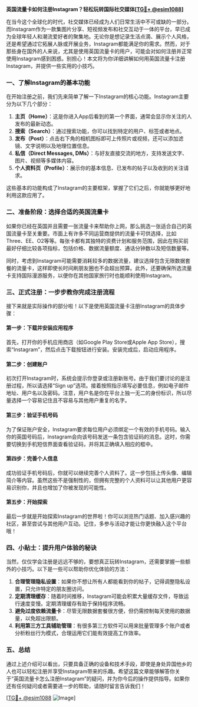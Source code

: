 **英国流量卡如何注册Instagram？轻松玩转国际社交媒体[[TG💪+ @esim1088](https://t.me/s/esim1088)]**

在当今这个全球化的时代，社交媒体已经成为人们日常生活中不可或缺的一部分。而Instagram作为一款集图片分享、短视频发布和社交互动于一体的平台，早已成为全球年轻人和潮流爱好者的聚集地。无论你是想记录生活点滴、展示个人风格，还是希望通过它拓展人脉或开展业务，Instagram都能满足你的需求。然而，对于那些身在国外的人来说，尤其是使用英国流量卡的用户，可能会对如何注册并正常使用Instagram感到困惑。别担心！本文将为你详细讲解如何用英国流量卡注册Instagram，并提供一些实用的小技巧。

### 一、了解Instagram的基本功能

在开始注册之前，我们先来简单了解一下Instagram的核心功能。Instagram主要分为以下几个部分：

1. **主页（Home）**：这是你进入App后看到的第一个界面，通常会显示你关注的人发布的最新动态。
2. **搜索（Search）**：通过搜索功能，你可以找到特定的用户、标签或者地点。
3. **发布（Post）**：点击右下角的相机图标即可上传照片或视频，还可以添加滤镜、文字说明以及地理位置信息。
4. **私信（Direct Messages, DMs）**：与好友直接交流的地方，支持发送文字、图片、视频等多媒体内容。
5. **个人资料页（Profile）**：展示你的基本信息、已发布的帖子以及收到的关注请求。

这些基本的功能构成了Instagram的主要框架，掌握了它们之后，你就能够更好地利用这款应用了。

### 二、准备阶段：选择合适的英国流量卡

如果你已经在英国并且需要一张流量卡来帮助你上网，那么挑选一张适合自己的英国流量卡至关重要。市面上有许多不同运营商提供的流量卡可供选择，比如Three、EE、O2等等。每张卡都有其独特的资费计划和服务范围，因此在购买前最好仔细比较各项指标，包括价格、数据流量额度、通话分钟数以及短信数量等。

同时，考虑到Instagram可能需要消耗较多的数据流量，建议选择包含无限数据套餐的流量卡，这样即使长时间刷朋友圈也不会超出预算。此外，还要确保所选流量卡支持国际漫游服务，以便你在其他国家旅行时也能顺利使用Instagram。

### 三、正式注册：一步步教你完成注册流程

接下来就是实际操作的部分啦！以下是使用英国流量卡注册Instagram的具体步骤：

#### 第一步：下载并安装应用程序

首先，打开你的手机应用商店（如Google Play Store或Apple App Store），搜索“Instagram”，然后点击下载按钮进行安装。安装完成后，启动应用程序。

#### 第二步：创建账户

初次打开Instagram时，系统会提示你登录或注册新账号。由于我们要讨论的是注册过程，所以请选择“Sign up”选项。接着按照指示填写必要信息，例如电子邮件地址、用户名以及密码。注意，用户名是你在平台上独一无二的身份标识，所以尽量选择一个容易记住且不容易与其他用户重复的名字。

#### 第三步：验证手机号码

为了保证账户安全，Instagram要求每位用户必须绑定一个有效的手机号码。输入你的英国号码后，Instagram会向该号码发送一条包含验证码的消息。这时，你需要切换到手机短信界面查看验证码，并将其正确填入相应的框中。

#### 第四步：完善个人信息

成功验证手机号码后，你就可以继续完善个人资料了。这一步包括上传头像、编辑简介等内容。虽然这些不是强制性的，但拥有完整的个人资料可以让其他用户更容易识别你，并且也增加了你被发现的可能性。

#### 第五步：开始探索

最后一步就是开始探索Instagram的世界啦！你可以浏览热门话题、加入感兴趣的社区，甚至尝试与其他用户互动。记住，多参与活动才能让你更快融入这个平台哦！

### 四、小贴士：提升用户体验的秘诀

当然，仅仅学会注册是远远不够的，要想真正玩转Instagram，还需要掌握一些额外的小技巧。以下是一些可以帮助你优化体验的方法：

1. **合理管理隐私设置**：如果你不想让所有人都能看到你的帖子，记得调整隐私设置，只允许特定的朋友圈访问。
2. **定期清理缓存**：随着时间推移，Instagram可能会积累大量缓存文件，导致运行速度变慢。定期清理缓存有助于保持程序流畅。
3. **避免过度依赖流量卡**：尽管无限数据套餐很方便，但仍需控制每天使用的数据量，以免超出限额。
4. **利用第三方工具辅助管理**：有很多第三方软件可以用来批量管理多个账户或者分析粉丝行为模式，合理运用它们能有效提高工作效率。

### 五、总结

通过上述介绍可以看出，只要具备正确的设备和技术手段，即使是身处异国他乡的人也可以轻松注册并享受Instagram带来的乐趣。希望这篇文章能够解答你关于“英国流量卡怎么注册Instagram”的疑问，并为你今后的操作提供指导。如果你还有任何疑问或者需要进一步的帮助，请随时留言告诉我们！

[[TG💪+ @esim1088](https://t.me/s/esim1088) ![Image](https://i.postimg.cc/4NQfJmqS/Snipaste-2025-05-13-00-14-12.png)]